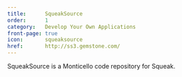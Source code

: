 ```yaml
---
title:      SqueakSource
order:      1
category:   Develop Your Own Applications
front-page: true
icon:       squeaksource
href:       http://ss3.gemstone.com/
---
```

SqueakSource is a Monticello code repository for Squeak.
